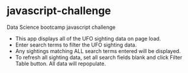 # javascript-challenge
Data Science bootcamp javascript challenge

* This app displays all of the UFO sighting data on page load.
* Enter search terms to filter the UFO sighting data.
* Any sightings matching ALL search terms entered will be displayed.
* To refresh all sighting data, set all search fields blank and click Filter Table button. All data will repopulate.
